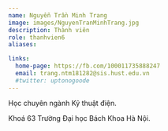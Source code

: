 ```yaml
---
name: Nguyễn Trần Minh Trang
image: images/NguyenTranMinhTrang.jpg
description: Thành viên
role: thanhvien6
aliases:

links:
  home-page: https://fb.com/100011735888247
  email: trang.ntm181282@sis.hust.edu.vn
  #twitter: uptonogoode
---
```


Học chuyên ngành Kỹ thuật điện.

Khoá 63 Trường Đại học Bách Khoa Hà Nội.
